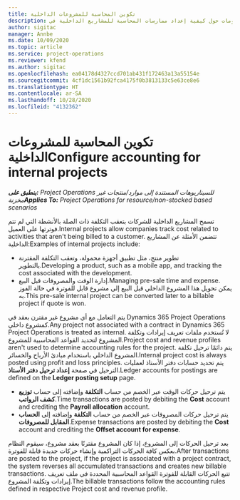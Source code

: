 ```yaml
---
title: تكوين المحاسبة للمشروعات الداخلية
description: يقدم هذا الموضوع معلومات حول كيفية إعداد ممارسات المحاسبة للمشاريع الداخلية في Project Operations.
author: sigitac
manager: Annbe
ms.date: 10/09/2020
ms.topic: article
ms.service: project-operations
ms.reviewer: kfend
ms.author: sigitac
ms.openlocfilehash: ea04178d4327ccd701ab431f172463a13a55154e
ms.sourcegitcommit: 4cf1dc1561b92fca4175f0b3813133c5e63ce8e6
ms.translationtype: HT
ms.contentlocale: ar-SA
ms.lasthandoff: 10/28/2020
ms.locfileid: "4132362"
---
```

# <a name="configure-accounting-for-internal-projects"></a><span data-ttu-id="e6e95-103">تكوين المحاسبة للمشروعات الداخلية</span><span class="sxs-lookup"><span data-stu-id="e6e95-103">Configure accounting for internal projects</span></span>

<span data-ttu-id="e6e95-104">_**ينطبق على:** Project Operations للسيناريوهات المستندة إلى موارد/منتجات غير مخزنة‬_</span><span class="sxs-lookup"><span data-stu-id="e6e95-104">_**Applies To:** Project Operations for resource/non-stocked based scenarios_</span></span>

<span data-ttu-id="e6e95-105">تسمح المشاريع الداخلية للشركات بتعقب التكلفة ذات الصلة بالأنشطة التي لم تتم فوترتها على العميل.</span><span class="sxs-lookup"><span data-stu-id="e6e95-105">Internal projects allow companies track cost related to activities that aren't being billed to a customer.</span></span> <span data-ttu-id="e6e95-106">تتضمن الأمثلة عن المشاريع الداخلية:</span><span class="sxs-lookup"><span data-stu-id="e6e95-106">Examples of internal projects include:</span></span>

- <span data-ttu-id="e6e95-107">تطوير منتج، مثل تطبيق أجهزة محمولة، وتعقب التكلفة المقترنة بالتطوير.</span><span class="sxs-lookup"><span data-stu-id="e6e95-107">Developing a product, such as a mobile app, and tracking the cost associated with the development.</span></span>
- <span data-ttu-id="e6e95-108">إدارة الوقت والمصروفات قبل البيع.</span><span class="sxs-lookup"><span data-stu-id="e6e95-108">Managing pre-sale time and expense.</span></span> <span data-ttu-id="e6e95-109">يمكن تحويل هذا المشروع الداخلي قبل البيع إلى مشروع قابل للفوترة في حالة الفوز به.</span><span class="sxs-lookup"><span data-stu-id="e6e95-109">This pre-sale internal project can be converted later to a billable project if quote is won.</span></span>

<span data-ttu-id="e6e95-110">يتم التعامل مع أي مشروع غير مقترن بعقد في Dynamics 365 Project Operations كمشروع داخلي.</span><span class="sxs-lookup"><span data-stu-id="e6e95-110">Any project not associated with a contract in Dynamics 365 Project Operations is treated as internal.</span></span> <span data-ttu-id="e6e95-111">لا تُستخدم ملفات تعريف إيرادات وتكلفة المشروع لتحديد القواعد المحاسبية للمشروع.</span><span class="sxs-lookup"><span data-stu-id="e6e95-111">Project cost and revenue profiles aren't used to determine accounting rules for the project.</span></span> <span data-ttu-id="e6e95-112">يتم دائمًا ترحيل تكلفة المشروع الداخلي باستخدام مبادئ الأرباح والخسائر.</span><span class="sxs-lookup"><span data-stu-id="e6e95-112">Internal project cost is always posted using profit and loss principles.</span></span> <span data-ttu-id="e6e95-113">يتم تحديد حسابات دفتر الأستاذ لعمليات الترحيل في صفحة **إعداد ترحيل دفتر الأستاذ**.</span><span class="sxs-lookup"><span data-stu-id="e6e95-113">Ledger accounts for postings are defined on the **Ledger posting setup** page.</span></span>

- <span data-ttu-id="e6e95-114">يتم ترحيل حركات الوقت عبر الخصم من حساب **التكلفة** وإضافته إلى حساب **توزيع كشف الرواتب**.</span><span class="sxs-lookup"><span data-stu-id="e6e95-114">Time transactions are posted by debiting the **Cost** account and crediting the **Payroll allocation** account.</span></span>
- <span data-ttu-id="e6e95-115">يتم ترحيل حركات المصروفات عبر الخصم من حساب **التكلفة** وإضافته إلى **الحساب المقابل للمصروفات**.</span><span class="sxs-lookup"><span data-stu-id="e6e95-115">Expense transactions are posted by debiting the **Cost** account and crediting the **Offset account for expense**.</span></span>

<span data-ttu-id="e6e95-116">بعد ترحيل الحركات إلى المشروع، إذا كان المشروع مقترنًا بعقد مشروع، سيقوم النظام بعكس كافة الحركات التراكمية وإنشاء حركات جديدة قابلة للفوترة.</span><span class="sxs-lookup"><span data-stu-id="e6e95-116">After transactions are posted to the project, if the project is associated with a project contract, the system reverses all accumulated transactions and creates new billable transactions.</span></span> <span data-ttu-id="e6e95-117">تتبع الحركات القابلة للفوترة القواعد المحاسبية المحددة في ملف تعريف إيرادات وتكلفة المشروع.</span><span class="sxs-lookup"><span data-stu-id="e6e95-117">The billable transactions follow the accounting rules defined in respective Project cost and revenue profile.</span></span>


